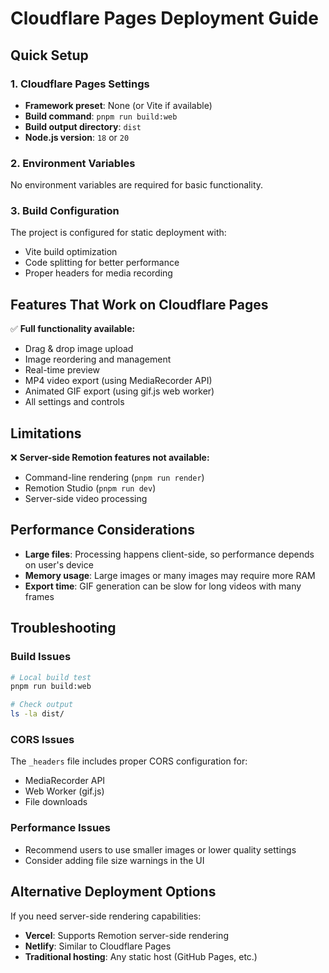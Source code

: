 # Cloudflare Pages Deployment Guide

## Quick Setup

### 1. Cloudflare Pages Settings

- **Framework preset**: None (or Vite if available)
- **Build command**: `pnpm run build:web`
- **Build output directory**: `dist`
- **Node.js version**: `18` or `20`

### 2. Environment Variables

No environment variables are required for basic functionality.

### 3. Build Configuration

The project is configured for static deployment with:

- Vite build optimization
- Code splitting for better performance
- Proper headers for media recording

## Features That Work on Cloudflare Pages

✅ **Full functionality available:**

- Drag & drop image upload
- Image reordering and management
- Real-time preview
- MP4 video export (using MediaRecorder API)
- Animated GIF export (using gif.js web worker)
- All settings and controls

## Limitations

❌ **Server-side Remotion features not available:**

- Command-line rendering (`pnpm run render`)
- Remotion Studio (`pnpm run dev`)
- Server-side video processing

## Performance Considerations

- **Large files**: Processing happens client-side, so performance depends on user's device
- **Memory usage**: Large images or many images may require more RAM
- **Export time**: GIF generation can be slow for long videos with many frames

## Troubleshooting

### Build Issues

```bash
# Local build test
pnpm run build:web

# Check output
ls -la dist/
```

### CORS Issues

The `_headers` file includes proper CORS configuration for:

- MediaRecorder API
- Web Worker (gif.js)
- File downloads

### Performance Issues

- Recommend users to use smaller images or lower quality settings
- Consider adding file size warnings in the UI

## Alternative Deployment Options

If you need server-side rendering capabilities:

- **Vercel**: Supports Remotion server-side rendering
- **Netlify**: Similar to Cloudflare Pages
- **Traditional hosting**: Any static host (GitHub Pages, etc.)
